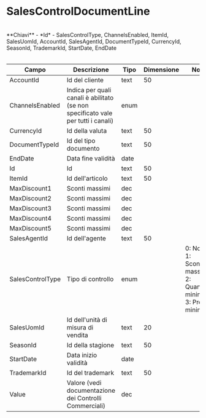 # SalesControlDocumentLine

<br>
**Chiavi**
- *Id*
- SalesControlType, ChannelsEnabled, ItemId, SalesUomId, AccountId, SalesAgentId, DocumentTypeId, CurrencyId, SeasonId, TrademarkId, StartDate, EndDate
<br><br>

| Campo | Descrizione | Tipo | Dimensione | Note |
| --- | --- | --- | --- | --- |
| AccountId | Id del cliente | text | 50 |  |
| ChannelsEnabled | Indica per quali canali è abilitato (se non specificato vale per tutti i canali) | enum |  |  |
| CurrencyId | Id della valuta | text | 50 |  |
| DocumentTypeId | Id del tipo documento | text | 50 |  |
| EndDate | Data fine validità | date |  |  |
| Id | Id | text | 50 |  |
| ItemId | Id dell'articolo | text | 50 |  |
| MaxDiscount1 | Sconti massimi | dec |  |  |
| MaxDiscount2 | Sconti massimi | dec |  |  |
| MaxDiscount3 | Sconti massimi | dec |  |  |
| MaxDiscount4 | Sconti massimi | dec |  |  |
| MaxDiscount5 | Sconti massimi | dec |  |  |
| SalesAgentId | Id dell'agente | text | 50 |  |
| SalesControlType | Tipo di controllo | enum |  | 0: None, 1: Sconto massimo, 2: Quantità minima, 3: Prezzo minimo |
| SalesUomId | Id dell'unità di misura di vendita | text | 20 |  |
| SeasonId | Id della stagione | text | 50 |  |
| StartDate | Data inizio validità | date |  |  |
| TrademarkId | Id del trademark | text | 50 |  |
| Value | Valore (vedi documentazione dei Controlli Commerciali) | dec |  |  |

